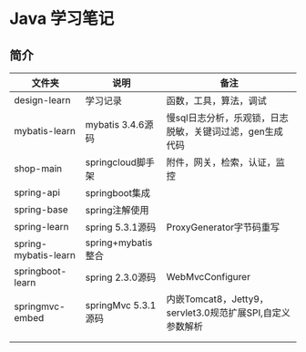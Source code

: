 # Java 学习笔记


## 简介

| 文件夹               | 说明                | 备注                                                         |
| -------------------- | ------------------- | ------------------------------------------------------------ |
| design-learn         | 学习记录            | 函数，工具，算法，调试                                       |
| mybatis-learn        | mybatis 3.4.6源码   | 慢sql日志分析，乐观锁，日志脱敏，关键词过滤，gen生成代码 |
| shop-main            | springcloud脚手架   | 附件，网关，检索，认证，监控                                 |
| spring-api           | springboot集成      |                                                              |
| spring-base          | spring注解使用      |                                                              |
| spring-learn         | spring 5.3.1源码    | ProxyGenerator字节码重写                                     |
| spring-mybatis-learn | spring+mybatis整合  |                                                              |
| springboot-learn     | spring 2.3.0源码    | WebMvcConfigurer                                             |
| springmvc-embed    | springMvc 5.3.1源码 | 内嵌Tomcat8，Jetty9，servlet3.0规范扩展SPI,自定义参数解析            |
|                      |                     |                                                              |
|                      |                     |                                                              |
